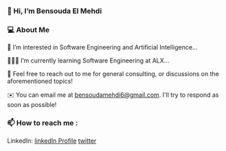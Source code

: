 ### 👋 Hi, I’m Bensouda El Mehdi

### 💻 About Me

👀 I’m interested in Software Engineering and Artificial Intelligence...

👨🏻‍💻 I’m currently learning Software Engineering at ALX...

💞️ Feel free to reach out to me for general consulting, or discussions on the aforementioned topics!

✉️  You can email me at bensoudamehdi6@gmail.com. I'll try to respond as soon as possible!

### 📫 How to reach me :

LinkedIn: [linkedIn Profile](https://www.linkedin.com/in/el-mehdi-bensouda-b754481b1/)                        [twitter](https://twitter.com/el_bensouda?s=21&t=8ecAmmP4Kf8uKKtdQSnyFg)
